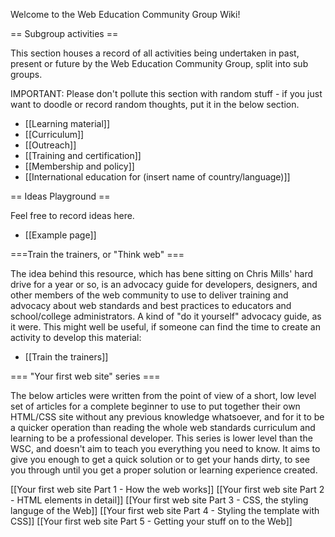 Welcome to the Web Education Community Group Wiki!

== Subgroup activities ==

This section houses a record of all activities being undertaken in past, present or future by the Web Education Community Group, split into sub groups.

IMPORTANT: Please don't pollute this section with random stuff - if you just want to doodle or record random thoughts, put it in the below section.

* [[Learning material]]
* [[Curriculum]]
* [[Outreach]]
* [[Training and certification]]
* [[Membership and policy]]
* [[International education for (insert name of country/language)]]

== Ideas Playground ==

Feel free to record ideas here.

* [[Example page]]

===Train the trainers, or "Think web" ===

The idea behind this resource, which has bene sitting on Chris Mills' hard drive for a year or so, is an advocacy guide for developers, designers, and other members of the web community to use to deliver training and advocacy about web standards and best practices to educators and school/college administrators. A kind of "do it yourself" advocacy guide, as it were. This might well be useful, if someone can find the time to create an activity to develop this material:

* [[Train the trainers]]

=== "Your first web site"  series ===

The below articles were written from the point of view of a short, low level set of articles for a complete beginner to use to put together their own HTML/CSS site without any previous knowledge whatsoever, and for it to be a quicker operation than reading the whole web standards curriculum and learning to be a professional developer. This series is lower level than the WSC, and doesn't aim to teach you everything you need to know. It aims to give you enough to get a quick solution or to get your hands dirty, to see you through until you get a proper solution or learning experience created.

[[Your first web site Part 1 - How the web works]]
[[Your first web site Part 2 - HTML elements in detail]]
[[Your first web site Part 3 - CSS, the styling languge of the Web]]
[[Your first web site Part 4 - Styling the template with CSS]]
[[Your first web site Part 5 - Getting your stuff on to the Web]]